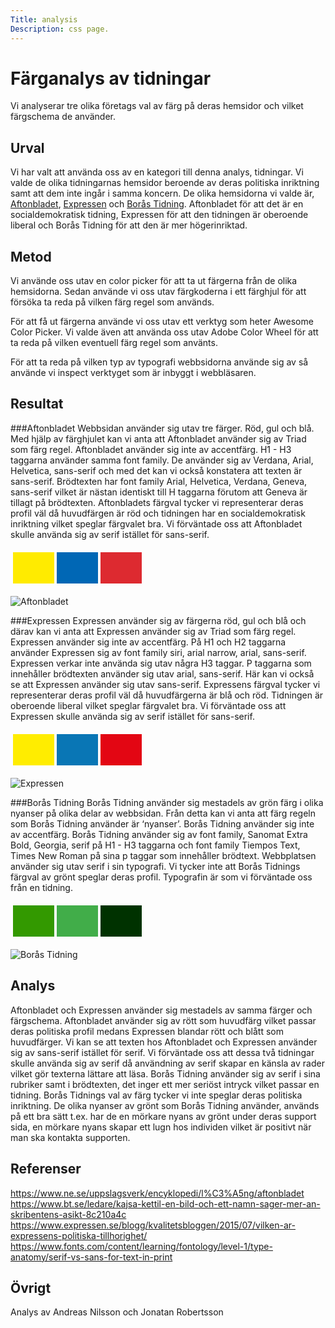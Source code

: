 ```yaml
---
Title: analysis
Description: css page.
---
```

Färganalys av tidningar
=======================

Vi analyserar tre olika företags val av färg på deras hemsidor och vilket färgschema de använder. 

Urval
-----------------------

Vi har valt att använda oss av en kategori till denna analys, tidningar. Vi valde de olika tidningarnas hemsidor beroende av deras politiska inriktning samt att dem inte ingår i samma koncern. De olika hemsidorna vi valde är, [Aftonbladet](https://www.aftonbladet.se/), [Expressen](https://www.expressen.se/) och [Borås Tidning](https://www.bt.se/). Aftonbladet för att det är en socialdemokratisk tidning, Expressen för att den tidningen är oberoende liberal och Borås Tidning för att den är mer högerinriktad.

Metod
-----------------------

Vi använde oss utav en color picker för att ta ut färgerna från de olika hemsidorna. Sedan använde vi oss utav färgkoderna i ett färghjul för att försöka ta reda på vilken färg regel som används. 

För att få ut färgerna använde vi oss utav ett verktyg som heter Awesome Color Picker.
Vi valde även att använda oss utav Adobe Color Wheel för att ta reda på vilken eventuell färg regel som använts.

För att ta reda på vilken typ av typografi webbsidorna använde sig av så använde vi inspect verktyget som är inbyggt i webbläsaren.

Resultat
-----------------------

###Aftonbladet
Webbsidan använder sig utav tre färger. Röd, gul och blå. Med hjälp av färghjulet kan vi anta att Aftonbladet använder sig av Triad som färg regel. Aftonbladet använder sig inte av accentfärg. H1 - H3 taggarna använder samma font family. De använder sig av Verdana, Arial, Helvetica, sans-serif och med det kan vi också konstatera att texten är sans-serif.
Brödtexten har font family Arial, Helvetica, Verdana, Geneva, sans-serif vilket är nästan identiskt till H taggarna förutom att Geneva är tillagt på brödtexten.
Aftonbladets färgval tycker vi representerar deras profil väl då huvudfärgen är röd och tidningen har en socialdemokratisk inriktning vilket speglar färgvalet bra. Vi förväntade oss att Aftonbladet skulle använda sig av serif istället för sans-serif.

<table style="border-spacing: 4px; border-collapse: separate">
<tr>
<td style="height: 50px; width: 50px; background-color: #FFEB00">
<td style="height: 50px; width: 50px; background-color: #0067B5">
<td style="height: 50px; width: 50px; background-color: #DD2A30">
</tr>
</table>

![Aftonbladet](../assets/img/aftonbladet.png)

###Expressen
Expressen använder sig av färgerna röd, gul och blå och därav kan vi anta att Expressen använder sig av Triad som färg regel. Expressen använder sig inte av accentfärg. På H1 och H2 taggarna använder Expressen sig av font family siri, arial narrow, arial, sans-serif.
Expressen verkar inte använda sig utav några H3 taggar.
P taggarna som innehåller brödtexten använder sig utav arial, sans-serif.
Här kan vi också se att Expressen använder sig utav sans-serif.
Expressens färgval tycker vi representerar deras profil väl då huvudfärgerna är blå och röd. Tidningen är oberoende liberal vilket speglar färgvalet bra. Vi förväntade oss att Expressen skulle använda sig av serif istället för sans-serif.

<table style="border-spacing: 4px; border-collapse: separate">
<tr>
<td style="height: 50px; width: 50px; background-color: #FFED00">
<td style="height: 50px; width: 50px; background-color: #0976B5">
<td style="height: 50px; width: 50px; background-color: #E30613">
</tr>
</table>

![Expressen](../assets/img/expressen.png)

###Borås Tidning
Borås Tidning använder sig mestadels av grön färg i olika nyanser på olika delar av webbsidan. Från detta kan vi anta att färg regeln som Borås Tidning använder är ‘nyanser’. Borås Tidning använder sig inte av accentfärg. Borås Tidning använder sig av font family, Sanomat Extra Bold, Georgia, serif på H1 - H3 taggarna och font family Tiempos Text, Times New Roman på sina p taggar som innehåller brödtext. Webbplatsen använder sig utav serif i sin typografi. Vi tycker inte att Borås Tidnings färgval av grönt speglar deras profil. Typografin är som vi förväntade oss från en tidning.

<table style="border-spacing: 4px; border-collapse: separate">
<tr>
<td style="height: 50px; width: 50px; background-color: #339900">
<td style="height: 50px; width: 50px; background-color: #41ad49">
<td style="height: 50px; width: 50px; background-color: #003200">
</tr>
</table>

![Borås Tidning](../assets/img/BT.png)

Analys
-----------------------

Aftonbladet och Expressen använder sig mestadels av samma färger och färgschema. Aftonbladet använder sig av rött som huvudfärg vilket passar deras politiska profil medans Expressen blandar rött och blått som huvudfärger. Vi kan se att texten hos Aftonbladet och Expressen använder sig av sans-serif istället för serif. Vi förväntade oss att dessa två tidningar skulle använda sig av serif då användning av serif skapar en känsla av rader vilket gör texterna lättare att läsa. Borås Tidning använder sig av serif i sina rubriker samt i brödtexten, det inger ett mer seriöst intryck vilket passar en tidning. Borås Tidnings val av färg tycker vi inte speglar deras politiska inriktning. De olika nyanser av grönt som Borås Tidning använder, används på ett bra sätt t.ex. har de en mörkare nyans av grönt under deras support sida, en mörkare nyans skapar ett lugn hos individen vilket är positivt när man ska kontakta supporten. 

Referenser
-----------------------

<https://www.ne.se/uppslagsverk/encyklopedi/l%C3%A5ng/aftonbladet>  
<https://www.bt.se/ledare/kajsa-kettil-en-bild-och-ett-namn-sager-mer-an-skribentens-asikt-8c210a4c>  
<https://www.expressen.se/blogg/kvalitetsbloggen/2015/07/vilken-ar-expressens-politiska-tillhorighet/>
<https://www.fonts.com/content/learning/fontology/level-1/type-anatomy/serif-vs-sans-for-text-in-print>  
  

Övrigt
-----------------------
Analys av Andreas Nilsson och Jonatan Robertsson


